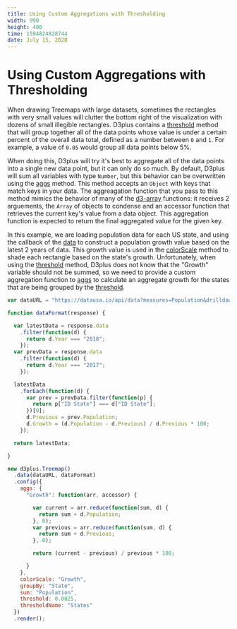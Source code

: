 ```yaml
---
title: Using Custom Aggregations with Thresholding
width: 990
height: 400
time: 1594824828744
date: July 15, 2020
---
```


# Using Custom Aggregations with Thresholding

When drawing Treemaps with large datasets, sometimes the rectangles with very small values will clutter the bottom right of the visualization with dozens of small illegible rectangles. D3plus contains a [threshold](http://d3plus.org/docs/#Viz.threshold) method that will group together all of the data points whose value is under a certain percent of the overall data total, defined as a number between `0` and `1`. For example, a value of `0.05` would group all data points below 5%.

When doing this, D3plus will try it's best to aggregate all of the data points into a single new data point, but it can only do so much. By default, D3plus will sum all variables with type `Number`, but this behavior can be overwritten using the [aggs](http://d3plus.org/docs/#Viz.aggs) method. This method accepts an `Object` with keys that match keys in your data. The aggreagation function that you pass to this method mimics the behavior of many of the [d3-array](https://github.com/d3/d3-array/) functions: it receives 2 arguements, the `Array` of objects to condense and an accessor function that retrieves the current key's value from a data object. This aggregation function is expected to return the final aggregated value for the given key.

In this example, we are loading population data for each US state, and using the callback of the [data](http://d3plus.org/docs/#Viz.data) to construct a population growth value based on the latest 2 years of data. This growth value is used in the [colorScale](http://d3plus.org/docs/#Viz.colorScale) method to shade each rectangle based on the state's growth. Unfortunately, when using the [threshold](http://d3plus.org/docs/#Viz.threshold) method, D3plus does not know that the "Growth" variable should not be summed, so we need to provide a custom aggregation function to [aggs](http://d3plus.org/docs/#Viz.aggs) to calculate an aggregate growth for the states that are being grouped by the [threshold](http://d3plus.org/docs/#Viz.threshold).

```js
var dataURL = "https://datausa.io/api/data?measures=Population&drilldowns=State&Year=2018,2017";

function dataFormat(response) {

  var latestData = response.data
    .filter(function(d) {
      return d.Year === "2018";
    });
  var prevData = response.data
    .filter(function(d) {
      return d.Year === "2017";
    });

  latestData
    .forEach(function(d) {
      var prev = prevData.filter(function(p) {
        return p["ID State"] === d["ID State"];
      })[0];
      d.Previous = prev.Population;
      d.Growth = (d.Population - d.Previous) / d.Previous * 100;
    });

  return latestData;

}

new d3plus.Treemap()
  .data(dataURL, dataFormat)
  .config({
    aggs: {
      "Growth": function(arr, accessor) {

        var current = arr.reduce(function(sum, d) {
          return sum + d.Population;
        }, 0);
        var previous = arr.reduce(function(sum, d) {
          return sum + d.Previous;
        }, 0);

        return (current - previous) / previous * 100;

      }
    },
    colorScale: "Growth",
    groupBy: "State",
    sum: "Population",
    threshold: 0.0025,
    thresholdName: "States"
  })
  .render();
```
